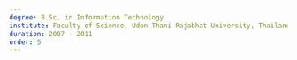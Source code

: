 ```yaml
---
degree: B.Sc. in Information Technology
institute: Faculty of Science, Udon Thani Rajabhat University, Thailand
duration: 2007 - 2011
order: 5
---
```

